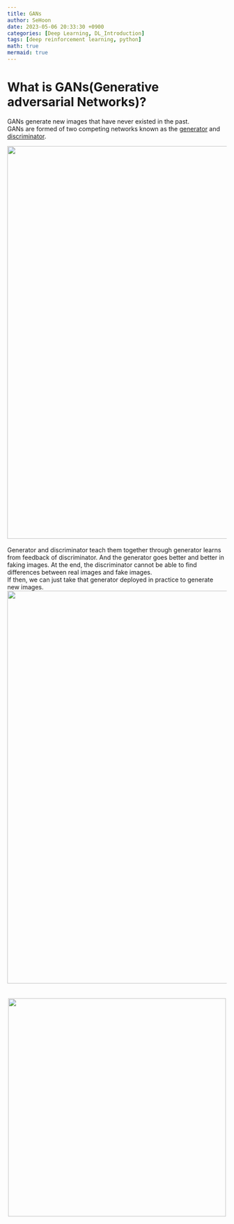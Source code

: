 ```yaml
---
title: GANs
author: SeHoon
date: 2023-05-06 20:33:30 +0900
categories: [Deep Learning, DL_Introduction]
tags: [deep reinforcement learning, python]
math: true
mermaid: true
---
```


# What is GANs(Generative adversarial Networks)?
GANs generate new images that have never existed in the past. <br>
GANs are formed of two competing networks known as the [generator](https://csh970605.github.io/posts/GGANs/) and [discriminator](https://csh970605.github.io/posts/DGANs/).<br>
<center>
<img src="https://user-images.githubusercontent.com/28240052/236621635-5d6589cc-2df2-419a-8271-baebf1ae5282.png" width=900>
</center>
<br>
Generator and discriminator teach them together through generator learns from feedback of discriminator. And the generator goes better and better in faking images. At the end, the discriminator cannot be able to find differences between real images and fake images. <br>
If then, we can just take that generator deployed in practice to generate new images.<br>

<center>
<img src="https://user-images.githubusercontent.com/28240052/236626730-adcf5edb-20d1-4ff0-91d8-6e33e5b4e71c.png" width=900>
</center>
<br><br>






<center>
<img src="" width=500>
</center>
<br><br>
